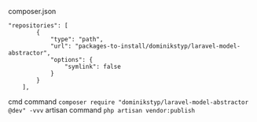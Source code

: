 composer.json
```
"repositories": [
        {
            "type": "path",
            "url": "packages-to-install/dominikstyp/laravel-model-abstractor",
            "options": {
                "symlink": false
            }
        }
    ],
```

cmd command
```composer require "dominikstyp/laravel-model-abstractor @dev" -vvv```
artisan command
```php artisan vendor:publish```